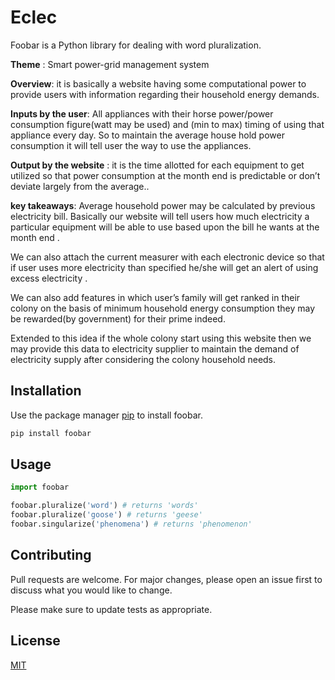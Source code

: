   # Eclec

Foobar is a Python library for dealing with word pluralization.

__Theme__ :  Smart power-grid management system
 
__Overview__: it is basically a website having some computational power to provide users with information regarding their household energy demands.

__Inputs by the user__: All appliances with their horse power/power consumption figure(watt may be used)  and (min to max) timing of using that appliance every day. So to maintain the average house hold power consumption it will tell user the way to use the appliances.

__Output by the website__ : it is the time allotted for each equipment to get utilized so that power consumption at the month end is predictable or don’t deviate largely from the average.. 

__key takeaways__:
Average household power may be calculated by previous electricity bill. Basically our website will tell users how much electricity a particular equipment will be able to use  based upon the bill he wants at the month end .

We can also attach the current measurer with each electronic device so that if user uses more electricity than specified he/she will get an alert of using excess electricity .

We can also add features in which user’s family will get ranked in their colony on the basis of minimum household energy consumption they may be rewarded(by government) for their prime indeed.

Extended to this idea if the whole colony start using this website then we may provide this data to electricity supplier to maintain the demand of electricity supply after considering  the colony household needs. 





## Installation

Use the package manager [pip](https://pip.pypa.io/en/stable/) to install foobar.

```bash
pip install foobar
```

## Usage

```python
import foobar

foobar.pluralize('word') # returns 'words'
foobar.pluralize('goose') # returns 'geese'
foobar.singularize('phenomena') # returns 'phenomenon'
```

## Contributing
Pull requests are welcome. For major changes, please open an issue first to discuss what you would like to change.

Please make sure to update tests as appropriate.

## License
[MIT](https://choosealicense.com/licenses/mit/)
